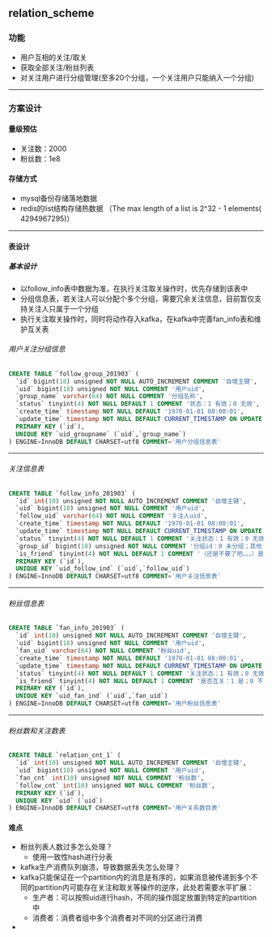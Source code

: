 ##  relation_scheme
### 功能
* 用户互相的关注/取关
* 获取全部关注/粉丝列表
* 对关注用户进行分组管理(至多20个分组，一个关注用户只能纳入一个分组)

---

### 方案设计
#### 量级预估
* 关注数：2000
* 粉丝数：1e8
#### 存储方式
* mysql备份存储落地数据
* redis的list结构存储热数据 （The max length of a list is 2^32 - 1 elements( 4294967295)）

---

#### 表设计
##### 基本设计
* 以follow_info表中数据为准，在执行关注取关操作时，优先存储到该表中
* 分组信息表，若关注人可以分配个多个分组，需要冗余关注信息，目前暂仅支持关注人只属于一个分组
* 执行关注取关操作时，同时将动作存入kafka，在kafka中完善fan_info表和维护互关表
###### 用户关注分组信息
```sql
CREATE TABLE `follow_group_201903` (
  `id` bigint(18) unsigned NOT NULL AUTO_INCREMENT COMMENT '自增主键',
  `uid` bigint(18) unsigned NOT NULL COMMENT '用户uid',
  `group_name` varchar(64) NOT NULL COMMENT '分组名称',
  `status` tinyint(4) NOT NULL DEFAULT 1 COMMENT '状态：1 有效；0 无效',
  `create_time` timestamp NOT NULL DEFAULT '1970-01-01 08:00:01',
  `update_time` timestamp NOT NULL DEFAULT CURRENT_TIMESTAMP ON UPDATE CURRENT_TIMESTAMP,
  PRIMARY KEY (`id`),
  UNIQUE KEY `uid_groupname` (`uid`,`group_name`)
) ENGINE=InnoDB DEFAULT CHARSET=utf8 COMMENT='用户分组信息表' 
```

---

###### 关注信息表
```sql
CREATE TABLE `follow_info_201903` (
  `id` int(10) unsigned NOT NULL AUTO_INCREMENT COMMENT '自增主键',
  `uid` bigint(18) unsigned NOT NULL COMMENT '用户uid',
  `follow_uid` varchar(64) NOT NULL COMMENT '关注人uid',
  `create_time` timestamp NOT NULL DEFAULT '1970-01-01 08:00:01',
  `update_time` timestamp NOT NULL DEFAULT CURRENT_TIMESTAMP ON UPDATE CURRENT_TIMESTAMP,
  `status` tinyint(4) NOT NULL DEFAULT 1 COMMENT '关注状态：1 有效；0 无效',
  `group_id` bigint(18) unsigned NOT NULL COMMENT '分组id：0 未分组；其他 分组id'
  `is_friend` tinyint(4) NOT NULL DEFAULT 1 COMMENT '（还是不要了吧。。。）是否互关：1 是；0 不是',
  PRIMARY KEY (`id`),
  UNIQUE KEY `uid_follow_ind` (`uid`,`follow_uid`)
) ENGINE=InnoDB DEFAULT CHARSET=utf8 COMMENT='用户关注信息表' 
```

---

###### 粉丝信息表
```sql
CREATE TABLE `fan_info_201903` (
  `id` int(10) unsigned NOT NULL AUTO_INCREMENT COMMENT '自增主键',
  `uid` bigint(18) unsigned NOT NULL COMMENT '用户uid',
  `fan_uid` varchar(64) NOT NULL COMMENT '粉丝uid',
  `create_time` timestamp NOT NULL DEFAULT '1970-01-01 08:00:01',
  `update_time` timestamp NOT NULL DEFAULT CURRENT_TIMESTAMP ON UPDATE CURRENT_TIMESTAMP,
  `status` tinyint(4) NOT NULL DEFAULT 1 COMMENT '关注状态：1 有效；0 无效',
  `is_friend` tinyint(4) NOT NULL DEFAULT 1 COMMENT '是否互关：1 是；0 不是',
  PRIMARY KEY (`id`),
  UNIQUE KEY `uid_fan_ind` (`uid`,`fan_uid`)
) ENGINE=InnoDB DEFAULT CHARSET=utf8 COMMENT='用户粉丝信息表' 
```

---

###### 粉丝数和关注数表
```sql
CREATE TABLE `relation_cnt_1` (
  `id` int(10) unsigned NOT NULL AUTO_INCREMENT COMMENT '自增主键',
  `uid` bigint(18) unsigned NOT NULL COMMENT '用户uid',
  `fan_cnt` int(10) unsigned NOT NULL COMMENT '粉丝数',
  `follow_cnt` int(10) unsigned NOT NULL COMMENT '粉丝数',
  PRIMARY KEY (`id`),
  UNIQUE KEY `uid` (`uid`)
) ENGINE=InnoDB DEFAULT CHARSET=utf8 COMMENT='用户关系数目表' 
```

#### 难点
* 粉丝列表人数过多怎么处理？
  - 使用一致性hash进行分表
* kafka生产消费队列崩溃，导致数据丢失怎么处理？
* kafka只能保证在一个partition内的消息是有序的，如果消息被传递到多个不同的partition内可能存在关注和取关等操作的逆序，此处若需要水平扩展：
    * 生产者：可以按照uid进行hash，不同的操作固定放置到特定的partition中
    * 消费者：消费者组中多个消费者对不同的分区进行消费
* 
